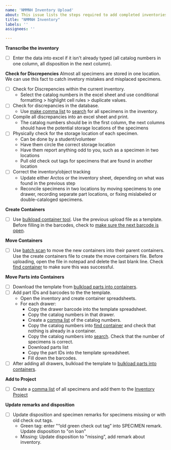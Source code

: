 ```yaml
---
name: 'NMMNH Inventory Upload'
about: This issue lists the steps required to add completed inventories and create object tracking for the New Mexico Museum of Natural History and Science Paleontology Collection
title: "NMMNH Inventory"
labels: ''
assignees: ''

---
```


**Transcribe the inventory**
- [ ] Enter the data into excel if it isn't already typed (all catalog numbers in one column, all disposition in the next column).

**Check for Discrepencies**
Almost all specimens are stored in one location. We can use this fact to catch invetory mistakes and misplaced specimens.
- [ ] Check for Discrepencies within the current inventory.
   - Select the catalog numbers in the excel sheet and use conditional formatting > highlight cell rules > duplicate values.
- [ ] Check for discrepancies in the database.
   - Use [make comma list](https://arctos.database.museum/DataServices/listerizer.cfm) to [search](https://arctos.database.museum/nmmnh_paleo) for all specimens in the inventory.
- [ ] Compile all discrepancies into an excel sheet and print.
   - The catalog numbers should be in the first column, the next columns should have the potential storage locations of the specimens
- [ ] Physically check for the storage location of each specimen.
   - Can be done by a student/volunteer
   - Have them circle the correct storage location
   - Have them report anything odd to you, such as a specimen in two locations
   - Pull old check out tags for specimens that are found in another location
- [ ] Correct the inventory/object tracking
   - Update either Arctos or the inventory sheet, depending on what was found in the previous step
   - Reconcile specimens in two locations by moving specimens to one drawer, recording separate part locations, or fixing mislabeled or double-cataloged specimens.

**Create Containers**
- [ ] Use [bulkload container tool](https://arctos.database.museum/tools/create_container.cfm?action=ld). Use the previous upload file as a template. Before filling in the barcodes, check to [make sure the next barcode is open](https://arctos.database.museum/findContainer.cfm).

**Move Containers**
- [ ] Use [batch scan](https://arctos.database.museum/batchScan.cfm?action=loadCSV) to move the new containers into their parent containers. Use the create containers file to create the move containers file. Before uploading, open the file in notepad and delete the last blank line. Check [find container](https://arctos.database.museum/findContainer.cfm) to make sure this was successful.

**Move Parts into Containers**
- [ ] Download the template from [bulkload parts into containers](https://arctos.database.museum/tools/BulkloadPartContainer.cfm?action=ld).
- [ ] Add part IDs and barcodes to the the template.
   - Open the inventory and create container spreadsheets.
   - For each drawer:
      - Copy the drawer barcode into the template spreadsheet.
      - Copy the catalog numbers in that drawer.
      - Create a [comma list](https://arctos.database.museum/DataServices/listerizer.cfm) of the catalog numbers.
      - Copy the catalog numbers into [find container](https://arctos.database.museum/findContainer.cfm) and check that nothing is already in a container.
      - Copy the catalog numbers into [search](https://arctos.database.museum/nmmnh_paleo). Check that the number of specimens is correct.
      - Download parts list
      - Copy the part IDs into the template spreadsheet.
      - Fill down the barcodes.
- [ ] After adding all drawers, bulkload the template to [bulkload parts into containers](https://arctos.database.museum/tools/BulkloadPartContainer.cfm?action=ld).

**Add to Project**
- [ ] Create a [comma list](https://arctos.database.museum/DataServices/listerizer.cfm) of all specimens and add them to the [Inventory Project](https://arctos.database.museum/project/10003513)

**Update remarks and disposition**
- [ ] Update disposition and specimen remarks for specimens missing or with old check out tags.
   - Green tag: enter "“old green check out tag” into SPECIMEN remark. Update disposition to "on loan"
   - Missing: Update disposition to "missing", add remark about inventory.
